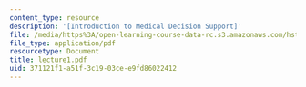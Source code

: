 ```yaml
---
content_type: resource
description: '[Introduction to Medical Decision Support]'
file: /media/https%3A/open-learning-course-data-rc.s3.amazonaws.com/hst-951j-medical-decision-support-spring-2003/371121f1a51f3c1903cee9fd86022412_lecture1.pdf
file_type: application/pdf
resourcetype: Document
title: lecture1.pdf
uid: 371121f1-a51f-3c19-03ce-e9fd86022412
---
```

